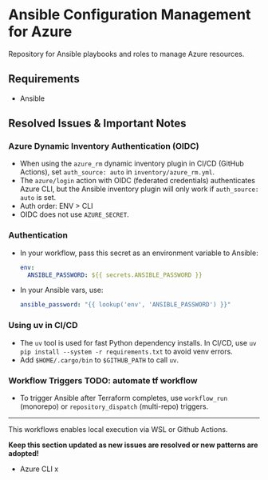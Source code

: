 # Ansible Configuration Management for Azure
Repository for Ansible playbooks and roles to manage Azure resources.

## Requirements
- Ansible

## Resolved Issues & Important Notes

### Azure Dynamic Inventory Authentication (OIDC)
- When using the `azure_rm` dynamic inventory plugin in CI/CD (GitHub Actions), set `auth_source: auto` in `inventory/azure_rm.yml`.
- The `azure/login` action with OIDC (federated credentials) authenticates Azure CLI, but the Ansible inventory plugin will only work if `auth_source: auto` is set.
- Auth order: ENV > CLI
- OIDC does not use `AZURE_SECRET`.

### Authentication
- In your workflow, pass this secret as an environment variable to Ansible:
  ```yaml
  env:
    ANSIBLE_PASSWORD: ${{ secrets.ANSIBLE_PASSWORD }}
  ```
- In your Ansible vars, use:
  ```yaml
  ansible_password: "{{ lookup('env', 'ANSIBLE_PASSWORD') }}"
  ```

### Using uv in CI/CD
- The `uv` tool is used for fast Python dependency installs. In CI/CD, use `uv pip install --system -r requirements.txt` to avoid venv errors.
- Add `$HOME/.cargo/bin` to `$GITHUB_PATH` to call `uv`.

### Workflow Triggers TODO: automate tf workflow
- To trigger Ansible after Terraform completes, use `workflow_run` (monorepo) or `repository_dispatch` (multi-repo) triggers.

---

This workflows enables local execution via WSL or Github Actions.

**Keep this section updated as new issues are resolved or new patterns are adopted!**
- Azure CLI x